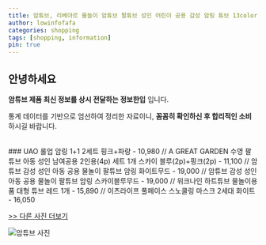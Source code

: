 ```yaml
---
title: 암튜브, 리베아르 물놀이 암튜브 팔튜브 성인 어린이 공용 감성 암링 튜브 13color 코랄피치
author: lowinfofafa
categories: shopping
tags: [shopping, information]
pin: true
---
```


## 안녕하세요

**암튜브 제품 최신 정보를 상시 전달하는 정보한입** 입니다.

통계 데이터를 기반으로 엄선하여 정리한 자료이니, **꼼꼼히 확인하신 후 합리적인 소비**하시길 바랍니다.

<br >
### UAO 롤업 암링 1+1 2세트 핑크+파랑 - 10,980 // A GREAT GARDEN 수영 팔 튜브 아동 성인 남여공용 2인용(4p) 세트 1개 스카이 블루(2p)+핑크(2p) - 11,100 // 암튜브 감성 성인 아동 공용 물놀이 팔튜브 암링 화이트무드 - 19,000 // 암튜브 감성 성인 아동 공용 물놀이 팔튜브 암링 스카이블루무드 - 19,000 // 위크나인 하트튜브 물놀이용품 대형 튜브 레드 1개 - 15,890 // 이츠라이프 풀페이스 스노쿨링 마스크 2세대 화이트 - 16,050

[>> 다른 사진 더보기](https://chengsprint.mycafe24.com/%ec%95%94%ed%8a%9c%eb%b8%8c-%ec%95%94%ed%8a%9c%eb%b8%8c-%ec%8a%a4%eb%85%b8%ed%81%b4%eb%a7%81-%ec%95%94%ed%8a%9c%eb%b8%8c-%ed%9b%84%ea%b8%b0-%ed%8c%8c%ec%82%ac%eb%93%9c-%ec%95%94%ed%8a%9c%eb%b8%8c/)

![암튜브 사진](https://thumbnail8.coupangcdn.com/thumbnails/remote/230x230ex/image/vendor_inventory/75a1/d3ba0c0e7c7f10e591abf47e4c056693a80299c4cf64be9444ea447f502e.png)
                                